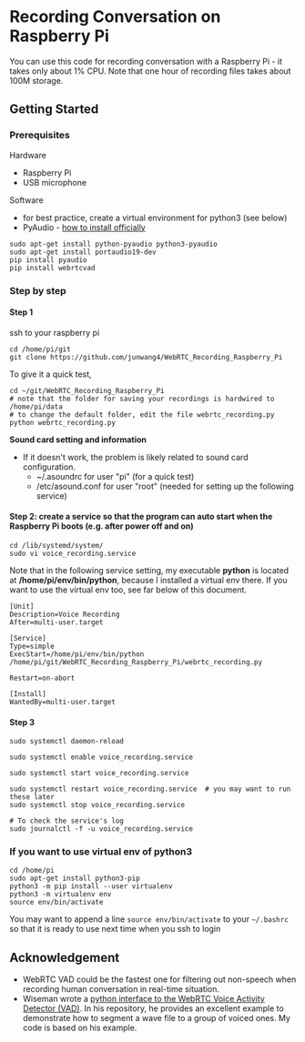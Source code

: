 # Recording Conversation on Raspberry Pi

You can use this code for recording conversation with a Raspberry Pi - it takes only about 1% CPU.
Note that one hour of recording files takes about 100M storage.

## Getting Started
### Prerequisites
Hardware
* Raspberry Pi
* USB microphone

Software
* for best practice, create a virtual environment for python3 (see below)
* PyAudio - [how to install officially](https://people.csail.mit.edu/hubert/pyaudio/)
```
sudo apt-get install python-pyaudio python3-pyaudio
sudo apt-get install portaudio19-dev
pip install pyaudio
pip install webrtcvad
```

### Step by step
#### Step 1
ssh to your raspberry pi
```
cd /home/pi/git
git clone https://github.com/junwang4/WebRTC_Recording_Raspberry_Pi
```
To give it a quick test,
```
cd ~/git/WebRTC_Recording_Raspberry_Pi
# note that the folder for saving your recordings is hardwired to /home/pi/data
# to change the default folder, edit the file webrtc_recording.py
python webrtc_recording.py
```

**Sound card setting and information**
* If it doesn't work, the problem is likely related to sound card configuration.
   - ~/.asoundrc for user "pi" (for a quick test)
   - /etc/asound.conf for user "root"  (needed for setting up the following service)

#### Step 2: create a service so that the program can auto start when the Raspberry Pi boots (e.g. after power off and on)
```
cd /lib/systemd/system/
sudo vi voice_recording.service
```

Note that in the following service setting, my executable **python** is located at **/home/pi/env/bin/python**, because I installed a virtual env there. If you want to use the virtual env too, see far below of this document.

```
[Unit]
Description=Voice Recording
After=multi-user.target

[Service]
Type=simple
ExecStart=/home/pi/env/bin/python /home/pi/git/WebRTC_Recording_Raspberry_Pi/webrtc_recording.py

Restart=on-abort

[Install]
WantedBy=multi-user.target
```

#### Step 3
```
sudo systemctl daemon-reload

sudo systemctl enable voice_recording.service

sudo systemctl start voice_recording.service

sudo systemctl restart voice_recording.service  # you may want to run these later
sudo systemctl stop voice_recording.service

# To check the service's log
sudo journalctl -f -u voice_recording.service
```

### If you want to use virtual env of python3
```
cd /home/pi
sudo apt-get install python3-pip
python3 -m pip install --user virtualenv
python3 -m virtualenv env
source env/bin/activate
```
You may want to append a line `source env/bin/activate` to your `~/.bashrc` so that it is ready to use next time when you ssh to login


## Acknowledgement
* WebRTC VAD could be the fastest one for filtering out non-speech when recording human conversation in real-time situation.
* Wiseman wrote a [python interface to the WebRTC Voice Activity Detector (VAD)](https://github.com/wiseman/py-webrtcvad). In his repository, he provides an excellent example to demonstrate how to segment a wave file to a group of voiced ones.  My code is based on his example.
